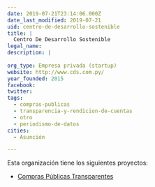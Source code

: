 ```yaml
---
date: 2019-07-21T23:14:06.000Z
date_last_modified: 2019-07-21
uid: centro-de-desarrollo-sostenible
title: |
  Centro De Desarrollo Sostenible
legal_name: 
description: |
  
org_type: Empresa privada (startup)
website: http://www.cds.com.py/
year_founded: 2015
facebook: 
twitter: 
tags:
  - compras-publicas
  - transparencia-y-rendicion-de-cuentas
  - otro
  - periodismo-de-datos
cities: 
  - Asunción

---
```


Esta organización tiene los siguientes proyectos:

- [Compras Públicas Transparentes](/proyectos/compras-publicas-transparentes)
